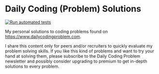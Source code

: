# Daily Coding (Problem) Solutions

[![Run automated tests](https://github.com/dadepretto/daily-coding-solutions/actions/workflows/test.yml/badge.svg)](https://github.com/dadepretto/daily-coding-solutions/actions/workflows/test.yml)

My personal solutions to coding problems found on https://www.dailycodingproblem.com.

I share this content only for peers and/or recruiters to quickly evaluate my problem solving skills. If you like this kind of problems and want to try your hand at solving them, please subscribe to the Daily Coding Problem newsletter and possibly consider upgrading to premium to get in-depth solutions to every problem.